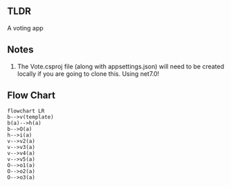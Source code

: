 ## TLDR

A voting app

## Notes
1. The Vote.csproj file (along with appsettings.json) will need to be created locally if you are going to clone this.  Using net7.0!


## Flow Chart

```mermaid
flowchart LR
b-->v(template)
b(a)-->h(a)
b-->O(a)
h-->i(a)
v-->v2(a)
v-->v3(a)
v-->v4(a)
v-->v5(a)
O-->o1(a)
O-->o2(a)
O-->o3(a)




```